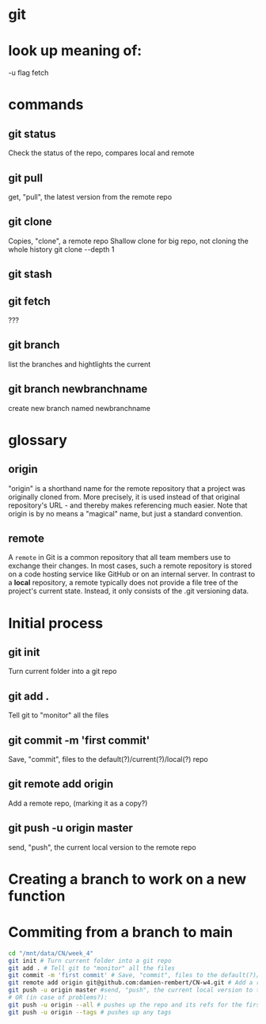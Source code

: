# git


# look up meaning of:
-u flag
fetch

# commands

## git status
Check the status of the repo, compares local and remote

## git pull
get, "pull", the latest version from the remote repo

## git clone
Copies, "clone", a remote repo
Shallow clone for big repo, not cloning the whole history
git clone --depth 1 <url>

## git stash

## git fetch
???

## git branch
list the branches and hightlights the current

## git branch newbranchname
create new branch named newbranchname


# glossary
## origin
"origin" is a shorthand name for the remote repository that a project was originally cloned from. More precisely, it is used instead of that original repository's URL - and thereby makes referencing much easier.
Note that origin is by no means a "magical" name, but just a standard convention.

## remote
A `remote` in Git is a common repository that all team members use to exchange their changes. In most cases, such a remote repository is stored on a code hosting service like GitHub or on an internal server.
In contrast to a **local** repository, a remote typically does not provide a file tree of the project's current state. Instead, it only consists of the .git versioning data.


# Initial process
## git init
Turn current folder into a git repo
## git add .
Tell git to "monitor" all the files
## git commit -m 'first commit'
Save, "commit", files to the default(?)/current(?)/local(?) repo
## git remote add origin <url>
Add a remote repo, (marking it as a copy?)
## git push -u origin master
send, "push", the current local version to the remote repo

# Creating a branch to work on a new function
# Commiting from a branch to main

``` bash
cd "/mnt/data/CN/week_4"
git init # Turn current folder into a git repo
git add . # Tell git to "monitor" all the files
git commit -m 'first commit' # Save, "commit", files to the default(?)/current(?)/local(?) repo with a message/comment
git remote add origin git@github.com:damien-rembert/CN-w4.git # Add a remote repo, (marking it as a copy?)
git push -u origin master #send, "push", the current local version to the remote repo
# OR (in case of problems?):
git push -u origin --all # pushes up the repo and its refs for the first time
git push -u origin --tags # pushes up any tags
```



